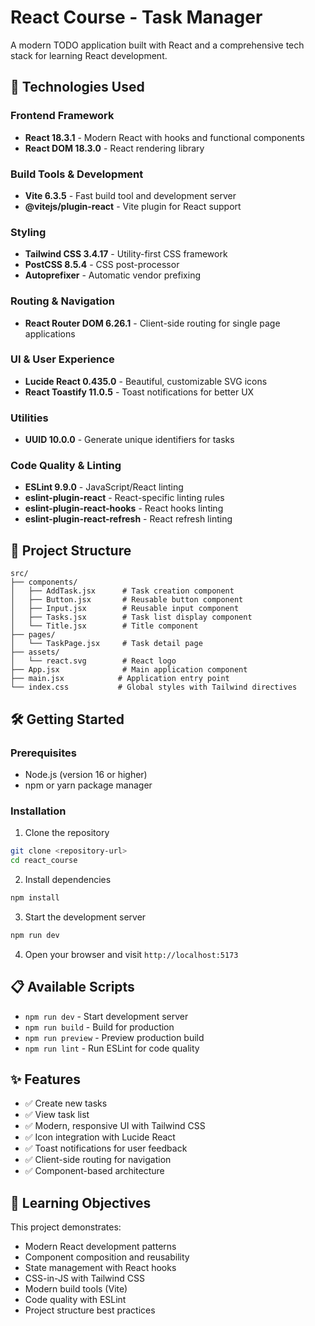 # React Course - Task Manager

A modern TODO application built with React and a comprehensive tech stack for learning React development.

## 🚀 Technologies Used

### Frontend Framework

- **React 18.3.1** - Modern React with hooks and functional components
- **React DOM 18.3.0** - React rendering library

### Build Tools & Development

- **Vite 6.3.5** - Fast build tool and development server
- **@vitejs/plugin-react** - Vite plugin for React support

### Styling

- **Tailwind CSS 3.4.17** - Utility-first CSS framework
- **PostCSS 8.5.4** - CSS post-processor
- **Autoprefixer** - Automatic vendor prefixing

### Routing & Navigation

- **React Router DOM 6.26.1** - Client-side routing for single page applications

### UI & User Experience

- **Lucide React 0.435.0** - Beautiful, customizable SVG icons
- **React Toastify 11.0.5** - Toast notifications for better UX

### Utilities

- **UUID 10.0.0** - Generate unique identifiers for tasks

### Code Quality & Linting

- **ESLint 9.9.0** - JavaScript/React linting
- **eslint-plugin-react** - React-specific linting rules
- **eslint-plugin-react-hooks** - React hooks linting
- **eslint-plugin-react-refresh** - React refresh linting

## 📁 Project Structure

```
src/
├── components/
│   ├── AddTask.jsx      # Task creation component
│   ├── Button.jsx       # Reusable button component
│   ├── Input.jsx        # Reusable input component
│   ├── Tasks.jsx        # Task list display component
│   └── Title.jsx        # Title component
├── pages/
│   └── TaskPage.jsx     # Task detail page
├── assets/
│   └── react.svg        # React logo
├── App.jsx              # Main application component
├── main.jsx            # Application entry point
└── index.css           # Global styles with Tailwind directives
```

## 🛠️ Getting Started

### Prerequisites

- Node.js (version 16 or higher)
- npm or yarn package manager

### Installation

1. Clone the repository

```bash
git clone <repository-url>
cd react_course
```

2. Install dependencies

```bash
npm install
```

3. Start the development server

```bash
npm run dev
```

4. Open your browser and visit `http://localhost:5173`

## 📋 Available Scripts

- `npm run dev` - Start development server
- `npm run build` - Build for production
- `npm run preview` - Preview production build
- `npm run lint` - Run ESLint for code quality

## ✨ Features

- ✅ Create new tasks
- ✅ View task list
- ✅ Modern, responsive UI with Tailwind CSS
- ✅ Icon integration with Lucide React
- ✅ Toast notifications for user feedback
- ✅ Client-side routing for navigation
- ✅ Component-based architecture

## 🎯 Learning Objectives

This project demonstrates:

- Modern React development patterns
- Component composition and reusability
- State management with React hooks
- CSS-in-JS with Tailwind CSS
- Modern build tools (Vite)
- Code quality with ESLint
- Project structure best practices
